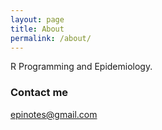 ```yaml
---
layout: page
title: About
permalink: /about/
---
```


R Programming and Epidemiology.

### Contact me

[epinotes@gmail.com](epinotes@gmail.com)
